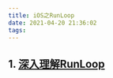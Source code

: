 ```yaml
---
title: iOS之RunLoop
date: 2021-04-20 21:36:02
tags:  
---
```



## 1. [深入理解RunLoop](https://blog.ibireme.com/2015/05/18/runloop/)